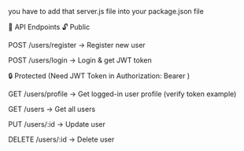 you have to add that  server.js file into your package.json file 


📌 API Endpoints
🔓 Public

POST /users/register → Register new user

POST /users/login → Login & get JWT token

🔒 Protected (Need JWT Token in Authorization: Bearer <token>)

GET /users/profile → Get logged-in user profile (verify token example)

GET /users → Get all users

PUT /users/:id → Update user

DELETE /users/:id → Delete user
